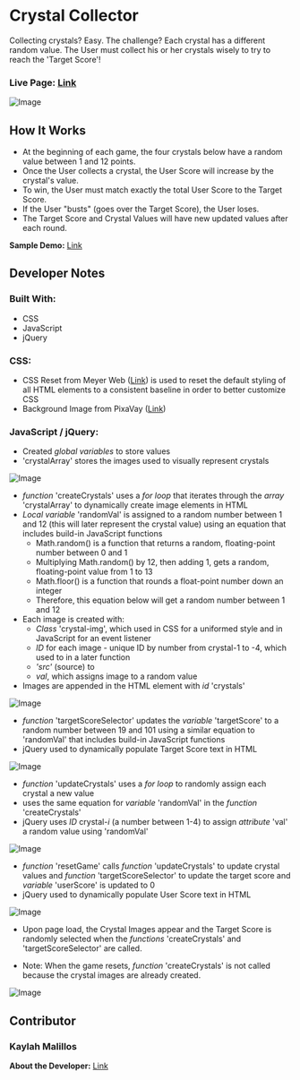 # Crystal Collector

Collecting crystals? Easy. The challenge?  Each crystal has a different random value. The User must collect his or her crystals wisely to try to reach the 'Target Score'!

### Live Page: [Link](https://kmalillos.github.io/unit-4-game/)

![Image](https://github.com/kmalillos/unit-4-game/blob/master/assets/images/read-me/readme-pic.JPG)

## How It Works

* At the beginning of each game, the four crystals below have a random value between 1 and 12 points. 
* Once the User collects a crystal, the User Score will increase by the crystal's value. 
* To win, the User must match exactly the total User Score to the Target Score.
* If the User "busts" (goes over the Target Score), the User loses. 
* The Target Score and Crystal Values will have new updated values after each round.

**Sample Demo:** [Link](https://www.youtube.com/watch?v=yNI0l2FMeCk&feature=youtu.be)

## Developer Notes

### Built With:
* CSS
* JavaScript
* jQuery

### CSS:

* CSS Reset from Meyer Web ([Link](http://meyerweb.com/eric/tools/css/reset/)) is used to reset the default styling of all HTML elements to a consistent baseline in order to better customize CSS
* Background Image from PixaVay ([Link](https://pixabay.com/))

### JavaScript / jQuery:

* Created *global variables* to store values
* 'crystalArray' stores the images used to visually represent crystals

![Image](https://github.com/kmalillos/unit-4-game/blob/master/assets/images/read-me/readme-1.JPG)

* *function* 'createCrystals' uses a *for loop* that iterates through the *array* 'crystalArray' to dynamically create image elements in HTML
* *Local variable* 'randomVal' is assigned to a random number between 1 and 12 (this will later represent the crystal value) using an equation that includes build-in JavaScript functions
    - Math.random() is a function that returns a random, floating-point number between 0 and 1
    - Multiplying Math.random() by 12, then adding 1, gets a random, floating-point value from 1 to 13
    - Math.floor() is a function that rounds a float-point number down an integer
    - Therefore, this equation below will get a random number between 1 and 12
* Each image is created with: 
    - *Class* 'crystal-img', which used in CSS for a uniformed style and in JavaScript for an event listener
    - *ID* for each image - unique ID by number from crystal-1 to -4, which used to in a later function
    - *'src'* (source) to 
    - *val*, which assigns image to a random value
* Images are appended in the HTML element with *id* 'crystals'

![Image](https://github.com/kmalillos/unit-4-game/blob/master/assets/images/read-me/readme-2.JPG)

* *function* 'targetScoreSelector' updates the *variable* 'targetScore' to a random number between 19 and 101 using a similar equation to 'randomVal' that includes build-in JavaScript functions 
* jQuery used to dynamically populate Target Score text in HTML

![Image](https://github.com/kmalillos/unit-4-game/blob/master/assets/images/read-me/readme-3.JPG)

* *function* 'updateCrystals' uses a *for loop* to randomly assign each crystal a new value
* uses the same equation for *variable* 'randomVal' in the *function* 'createCrystals'
* jQuery uses *ID* crystal-*i* (a number between 1-4) to assign *attribute* 'val' a random value using 'randomVal'

![Image](https://github.com/kmalillos/unit-4-game/blob/master/assets/images/read-me/readme-4.JPG)

* *function* 'resetGame' calls *function* 'updateCrystals' to update crystal values and *function* 'targetScoreSelector' to update the target score and *variable* 'userScore' is updated to 0
* jQuery used to dynamically populate User Score text in HTML 

![Image](https://github.com/kmalillos/unit-4-game/blob/master/assets/images/read-me/readme-5.JPG)

* Upon page load, the Crystal Images appear and the Target Score is randomly selected when the *functions* 'createCrystals' and 'targetScoreSelector' are called.
<!-- event listener info here -->
* Note: When the game resets, *function* 'createCrystals' is not called because the crystal images are already created. 

![Image](https://github.com/kmalillos/unit-4-game/blob/master/assets/images/read-me/readme-6.JPG)

## Contributor

### Kaylah Malillos

**About the Developer:** [Link](https://kmalillos.github.io/)

